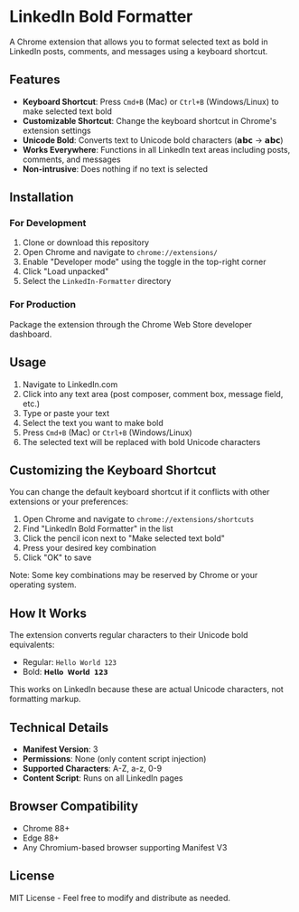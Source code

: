 # LinkedIn Bold Formatter

A Chrome extension that allows you to format selected text as bold in LinkedIn posts, comments, and messages using a keyboard shortcut.

## Features

- **Keyboard Shortcut**: Press `Cmd+B` (Mac) or `Ctrl+B` (Windows/Linux) to make selected text bold
- **Customizable Shortcut**: Change the keyboard shortcut in Chrome's extension settings
- **Unicode Bold**: Converts text to Unicode bold characters (𝗮𝗯𝗰 → 𝗮𝗯𝗰)
- **Works Everywhere**: Functions in all LinkedIn text areas including posts, comments, and messages
- **Non-intrusive**: Does nothing if no text is selected

## Installation

### For Development

1. Clone or download this repository
2. Open Chrome and navigate to `chrome://extensions/`
3. Enable "Developer mode" using the toggle in the top-right corner
4. Click "Load unpacked"
5. Select the `LinkedIn-Formatter` directory

### For Production

Package the extension through the Chrome Web Store developer dashboard.

## Usage

1. Navigate to LinkedIn.com
2. Click into any text area (post composer, comment box, message field, etc.)
3. Type or paste your text
4. Select the text you want to make bold
5. Press `Cmd+B` (Mac) or `Ctrl+B` (Windows/Linux)
6. The selected text will be replaced with bold Unicode characters

## Customizing the Keyboard Shortcut

You can change the default keyboard shortcut if it conflicts with other extensions or your preferences:

1. Open Chrome and navigate to `chrome://extensions/shortcuts`
2. Find "LinkedIn Bold Formatter" in the list
3. Click the pencil icon next to "Make selected text bold"
4. Press your desired key combination
5. Click "OK" to save

Note: Some key combinations may be reserved by Chrome or your operating system.

## How It Works

The extension converts regular characters to their Unicode bold equivalents:
- Regular: `Hello World 123`
- Bold: `𝗛𝗲𝗹𝗹𝗼 𝗪𝗼𝗿𝗹𝗱 𝟭𝟮𝟯`

This works on LinkedIn because these are actual Unicode characters, not formatting markup.

## Technical Details

- **Manifest Version**: 3
- **Permissions**: None (only content script injection)
- **Supported Characters**: A-Z, a-z, 0-9
- **Content Script**: Runs on all LinkedIn pages

## Browser Compatibility

- Chrome 88+
- Edge 88+
- Any Chromium-based browser supporting Manifest V3

## License

MIT License - Feel free to modify and distribute as needed.
